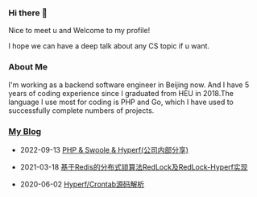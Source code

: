 ### Hi there 👋

<!--
**zonghay/zonghay** is a ✨ _special_ ✨ repository because its `README.md` (this file) appears on your GitHub profile.

Here are some ideas to get you started:

- 🔭 I’m currently working on ...
- 🌱 I’m currently learning ...
- 👯 I’m looking to collaborate on ...
- 🤔 I’m looking for help with ...
- 💬 Ask me about ...
- 📫 How to reach me: ...
- 😄 Pronouns: ...
- ⚡ Fun fact: ...
-->

Nice to meet u and Welcome to my profile!

I hope we can have a deep talk about any CS topic if u want.

### About Me

I'm working as a backend software engineer in Beijing now.
And I have 5 years of coding experience since I graduated from HEU in 2018.The language I use most for coding is PHP 
and Go, which I have used to successfully complete numbers of projects.

### [My Blog](https://zonghay.github.io/)

<!--START_SECTION:blog-posts-->
-   2022-09-13 [PHP & Swoole & Hyperf(公司内部分享)](https://zhuanlan.zhihu.com/p/563983666)

-   2021-03-18 [基于Redis的分布式锁算法RedLock及RedLock-Hyperf实现](https://segmentfault.com/a/1190000039663994)

-   2020-06-02 [Hyperf/Crontab源码解析](https://segmentfault.com/a/1190000022814770)

<!--END_SECTION:blog-posts-->
